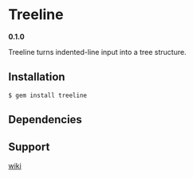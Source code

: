 # Treeline
__0.1.0__

Treeline turns indented-line input into a tree structure.

## Installation

    $ gem install treeline

## Dependencies

## Support

[wiki](https://github.com/CraigCottingham/treeline/wiki "wiki")
